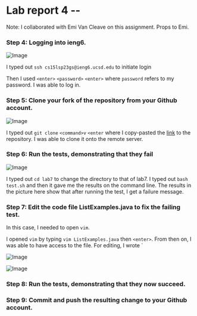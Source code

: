 # Lab report 4 -- 

Note: I collaborated with Emi Van Cleave on this assignment. Props to Emi.

### Step 4: Logging into ieng6.

![Image](https://ichbinethan.github.io/cse15l-lab-reports/cs15Lab4.4.png)

I typed out `ssh cs15lsp23gs@ieng6.ucsd.edu` to initiate login

Then I used `<enter>` `<password>` `<enter>` where `password` refers to my password. I was able to log in.


### Step 5: Clone your fork of the repository from your Github account.

![Image](https://ichbinethan.github.io/cse15l-lab-reports/cs15Lab4.5.png)

I typed out `git clone` `<command>v` `<enter` where I copy-pasted the [link](https://github.com/ucsd-cse15l-s23/lab7) to the repository. I was able to clone it onto the remote server.


### Step 6: Run the tests, demonstrating that they fail

![Image](https://ichbinethan.github.io/cse15l-lab-reports/cs15Lab4.6.1.png)

I typed out `cd lab7` to change the directory to that of lab7. I typed out `bash test.sh` and then it gave me the results on the command line. The results in the picture here show that after running the test, I get a failure message.


### Step 7: Edit the code file ListExamples.java to fix the failing test.

In this case, I needed to open `vim`.

I opened `vim` by typing `vim ListExamples.java` then `<enter>`. From then on, I was able to have access to the file. For editing, I wrote `

![Image](https://ichbinethan.github.io/cse15l-lab-reports/cs15Lab4.7.1.png)

![Image](https://ichbinethan.github.io/cse15l-lab-reports/cs15Lab4.7.2.png)

### Step 8: Run the tests, demonstrating that they now succeed.

### Step 9: Commit and push the resulting change to your Github account.



